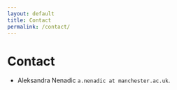 ```yaml
---
layout: default
title: Contact
permalink: /contact/
---
```


# Contact

- Aleksandra Nenadic `a.nenadic at manchester.ac.uk`.
